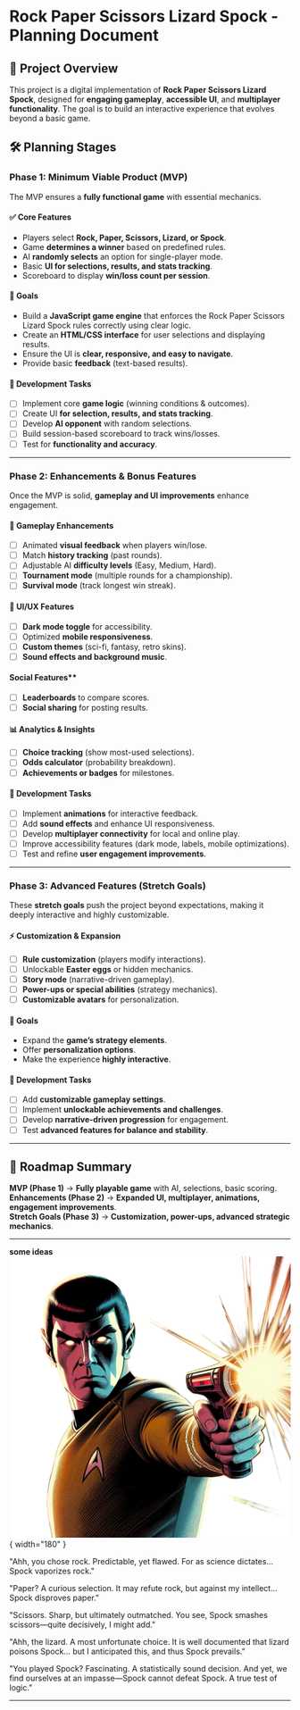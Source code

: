 # **Rock Paper Scissors Lizard Spock - Planning Document**

## **📌 Project Overview**
This project is a digital implementation of **Rock Paper Scissors Lizard Spock**, designed for **engaging gameplay**, **accessible UI**, and **multiplayer functionality**. The goal is to build an interactive experience that evolves beyond a basic game.

## **🛠 Planning Stages**
### **Phase 1: Minimum Viable Product (MVP)**
The MVP ensures a **fully functional game** with essential mechanics.

#### **✅ Core Features**
- Players select **Rock, Paper, Scissors, Lizard, or Spock**.
- Game **determines a winner** based on predefined rules.
- AI **randomly selects** an option for single-player mode.
- Basic **UI for selections, results, and stats tracking**.
- Scoreboard to display **win/loss count per session**.

#### **🎯 Goals**
- Build a **JavaScript game engine** that enforces the Rock Paper Scissors Lizard Spock rules correctly using clear logic.
- Create an **HTML/CSS interface** for user selections and displaying results.
- Ensure the UI is **clear, responsive, and easy to navigate**.
- Provide basic **feedback** (text-based results).

#### **🔨 Development Tasks**
- [ ] Implement core **game logic** (winning conditions & outcomes).
- [ ] Create UI **for selection, results, and stats tracking**.
- [ ] Develop **AI opponent** with random selections.
- [ ] Build session-based scoreboard to track wins/losses.
- [ ] Test for **functionality and accuracy**.

---

### **Phase 2: Enhancements & Bonus Features**
Once the MVP is solid, **gameplay and UI improvements** enhance engagement.

#### **🌟 Gameplay Enhancements**
- [ ] Animated **visual feedback** when players win/lose.
- [ ] Match **history tracking** (past rounds).
- [ ] Adjustable AI **difficulty levels** (Easy, Medium, Hard).
- [ ] **Tournament mode** (multiple rounds for a championship).
- [ ] **Survival mode** (track longest win streak).

#### **🎨 UI/UX Features**
- [ ] **Dark mode toggle** for accessibility.
- [ ] Optimized **mobile responsiveness**.
- [ ] **Custom themes** (sci-fi, fantasy, retro skins).
- [ ] **Sound effects and background music**.

#### Social Features**
- [ ] **Leaderboards** to compare scores.
- [ ] **Social sharing** for posting results.

#### **📊 Analytics & Insights**
- [ ] **Choice tracking** (show most-used selections).
- [ ] **Odds calculator** (probability breakdown).
- [ ] **Achievements or badges** for milestones.

#### **🔨 Development Tasks**
- [ ] Implement **animations** for interactive feedback.
- [ ] Add **sound effects** and enhance UI responsiveness.
- [ ] Develop **multiplayer connectivity** for local and online play.
- [ ] Improve accessibility features (dark mode, labels, mobile optimizations).
- [ ] Test and refine **user engagement improvements**.

---

### **Phase 3: Advanced Features (Stretch Goals)**
These **stretch goals** push the project beyond expectations, making it deeply interactive and highly customizable.

#### **⚡ Customization & Expansion**
- [ ] **Rule customization** (players modify interactions).
- [ ] Unlockable **Easter eggs** or hidden mechanics.
- [ ] **Story mode** (narrative-driven gameplay).
- [ ] **Power-ups or special abilities** (strategy mechanics).
- [ ] **Customizable avatars** for personalization.

#### **🎯 Goals**
- Expand the **game’s strategy elements**.
- Offer **personalization options**.
- Make the experience **highly interactive**.

#### **🔨 Development Tasks**
- [ ] Add **customizable gameplay settings**.
- [ ] Implement **unlockable achievements and challenges**.
- [ ] Develop **narrative-driven progression** for engagement.
- [ ] Test **advanced features for balance and stability**.

---

## **📌 Roadmap Summary**
**MVP (Phase 1)** → **Fully playable game** with AI, selections, basic scoring.  
**Enhancements (Phase 2)** → **Expanded UI, multiplayer, animations, engagement improvements**.  
**Stretch Goals (Phase 3)** → **Customization, power-ups, advanced strategic mechanics**.  

---







**some ideas** 
![Spock Character](assets/images/char-spok.png){ width="180" }

"Ahh, you chose rock. Predictable, yet flawed. For as science dictates… Spock vaporizes rock."

"Paper? A curious selection. It may refute rock, but against my intellect… Spock disproves paper."

"Scissors. Sharp, but ultimately outmatched. You see, Spock smashes scissors—quite decisively, I might add."

"Ahh, the lizard. A most unfortunate choice. It is well documented that lizard poisons Spock… but I anticipated this, and thus Spock prevails."

"You played Spock? Fascinating. A statistically sound decision. And yet, we find ourselves at an impasse—Spock cannot defeat Spock. A true test of logic."

---
